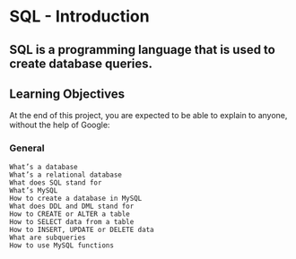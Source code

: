 # SQL - Introduction

## SQL is a programming language that is used to create database queries.

## Learning Objectives

At the end of this project, you are expected to be able to explain to anyone, without the help of Google:

### General

    What’s a database
    What’s a relational database
    What does SQL stand for
    What’s MySQL
    How to create a database in MySQL
    What does DDL and DML stand for
    How to CREATE or ALTER a table
    How to SELECT data from a table
    How to INSERT, UPDATE or DELETE data
    What are subqueries
    How to use MySQL functions